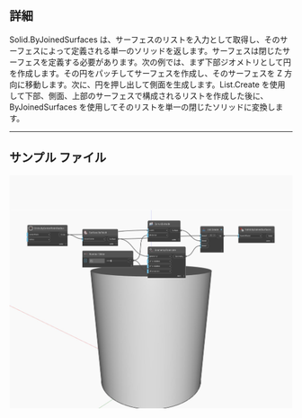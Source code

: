 ## 詳細
Solid.ByJoinedSurfaces は、サーフェスのリストを入力として取得し、そのサーフェスによって定義される単一のソリッドを返します。サーフェスは閉じたサーフェスを定義する必要があります。次の例では、まず下部ジオメトリとして円を作成します。その円をパッチしてサーフェスを作成し、そのサーフェスを Z 方向に移動します。次に、円を押し出して側面を生成します。List.Create を使用して下部、側面、上部のサーフェスで構成されるリストを作成した後に、ByJoinedSurfaces を使用してそのリストを単一の閉じたソリッドに変換します。
___
## サンプル ファイル

![ByJoinedSurfaces](./Autodesk.DesignScript.Geometry.Solid.ByJoinedSurfaces_img.jpg)

